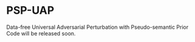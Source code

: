 # PSP-UAP
Data-free Universal Adversarial Perturbation with Pseudo-semantic Prior
Code will be released soon.
